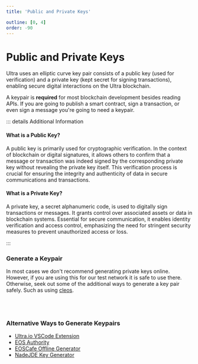 ```yaml
---
title: 'Public and Private Keys'

outline: [0, 4]
order: -90
---
```


# Public and Private Keys

Ultra uses an elliptic curve key pair consists of a public key (used for verification) and a private key (kept secret for signing transactions), enabling secure digital interactions on the Ultra blockchain.

A keypair is **required** for most blockchain development besides reading APIs. If you are going to publish a smart contract, sign a transaction, or even sign a message you're going to need a keypair.

::: details Additional Information

#### What is a Public Key?

A public key is primarily used for cryptographic verification. In the context of blockchain or digital signatures, it allows others to confirm that a message or transaction was indeed signed by the corresponding private key without revealing the private key itself. This verification process is crucial for ensuring the integrity and authenticity of data in secure communications and transactions.

#### What is a Private Key?

A private key, a secret alphanumeric code, is used to digitally sign transactions or messages. It grants control over associated assets or data in blockchain systems. Essential for secure communication, it enables identity verification and access control, emphasizing the need for stringent security measures to prevent unauthorized access or loss.

:::

### Generate a Keypair

In most cases we don't recommend generating private keys online. However, if you are using this for our test network it is safe to use there. Otherwise, seek out some of the additional ways to generate a key pair safely. Such as using [cleos](../tools/cleos.md).

<KeyGenerator />
<br />
<br />

### Alternative Ways to Generate Keypairs

-   [Ultra.io VSCode Extension](https://marketplace.visualstudio.com/items?itemName=ultraio.ultra-cpp)
-   [EOS Authority](https://eosauthority.com/generate_eos_private_key)
-   [EOSCafe Offline Generator](https://github.com/eoscafe/eos-key)
-   [NadeJDE Key Generator](https://nadejde.github.io/eos-token-sale/)
